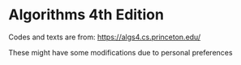 # Algorithms 4th Edition

Codes and texts are from: https://algs4.cs.princeton.edu/

These might have some modifications due to personal preferences
